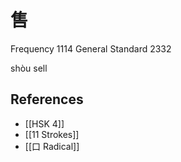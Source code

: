 # 售
Frequency 1114
General Standard 2332

shòu
sell

## References
- [[HSK 4]]
- [[11 Strokes]]
- [[口 Radical]]